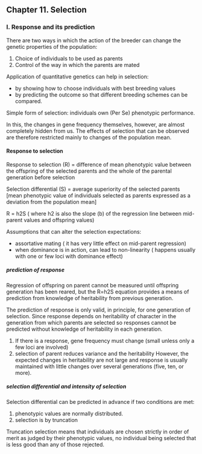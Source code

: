 ## Chapter 11. Selection
### I. Response and its prediction

There are two ways in which the action of the breeder can change the genetic properties of the population:
1.  Choice of individuals to be used as parents
2.  Control of the way in which the parents are mated

Application of quantitative genetics can help in selection:
- by showing how to choose individuals with best breeding values
- by predicting the outcome so that different breeding schemes can be compared.

Simple form of selection: individuals own (Per Se) phenotypic performance.

In this, the changes in gene frequency themselves, however, are almost completely hidden from us. The effects of selection that can be observed are therefore restricted mainly to changes of the population mean. 

#### Response to selection
Response to selection (R) = difference of mean phenotypic value between the offspring of the selected parents and the whole of the parental generation before selection

Selection differential (S) = average superiority of the selected parents [mean phenotypic value of individuals selected as parents expressed as a deviation from the population mean]

R = h2S ( where h2 is also the slope (b) of the regression line between mid-parent values and offspring values)

Assumptions that can alter the selection expectations:
- assortative mating ( it has very little effect on mid-parent regression)
- when dominance is in action, can lead to non-linearity ( happens usually with one or few loci with dominance effect)

##### prediction of response

Regression of offspring on parent cannot be measured until offspring generation has been reared, but the R=h2S equation provides a means of prediction from knowledge of heritability from previous generation.

The prediction of response is only valid, in principle, for one generation of selection. Since response depends on heritability of character in the generation from which parents are selected so responses cannot be predicted without knowledge of heritability in each generation.

1. If there is a response, gene frequency must change (small unless only a few loci are involved)
2. selection of parent reduces variance and the heritability
However, the expected changes in heritability are not large and response is usually maintained with little changes over several generations (five, ten, or more).

##### selection differential and intensity of selection
Selection differential can be predicted in advance if two conditions are met:
1. phenotypic values are normally distributed.
2. selection is by truncation

Truncation selection means that individuals are chosen strictly in order of merit as judged by their phenotypic values, no individual being selected that is less good than any of those rejected.



